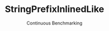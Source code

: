 ---
layout: default
title: StringPrefixInlinedLike
subtitle: Continuous Benchmarking
selected: String
expanded: Benchmarking
benchmark: /individual_results/StringPrefixInlinedLike.html
---
